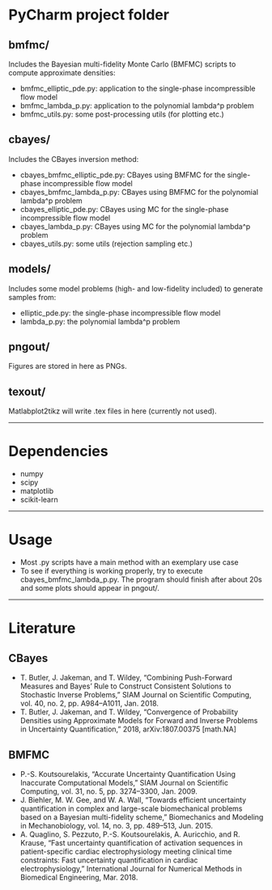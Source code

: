 # PyCharm project folder

## bmfmc/
Includes the Bayesian multi-fidelity Monte Carlo (BMFMC) scripts to compute approximate densities:
* bmfmc_elliptic_pde.py: application to the single-phase incompressible flow model
* bmfmc_lambda_p.py: application to the polynomial lambda^p problem
* bmfmc_utils.py: some post-processing utils (for plotting etc.)

## cbayes/
Includes the CBayes inversion method:
* cbayes_bmfmc_elliptic_pde.py: CBayes using BMFMC for the single-phase incompressible flow model
* cbayes_bmfmc_lambda_p.py: CBayes using BMFMC for the polynomial lambda^p problem
* cbayes_elliptic_pde.py: CBayes using MC for the single-phase incompressible flow model
* cbayes_lambda_p.py: CBayes using MC for the polynomial lambda^p problem
* cbayes_utils.py: some utils (rejection sampling etc.)

## models/
Includes some model problems (high- and low-fidelity included) to generate samples from:
* elliptic_pde.py: the single-phase incompressible flow model
* lambda_p.py: the polynomial lambda^p problem

## pngout/
Figures are stored in here as PNGs.

## texout/
Matlabplot2tikz will write .tex files in here (currently not used).

---

# Dependencies

* numpy
* scipy
* matplotlib
* scikit-learn

---

# Usage

* Most .py scripts have a main method with an exemplary use case
* To see if everything is working properly, try to execute cbayes_bmfmc_lambda_p.py. The program should finish after about 20s and some plots should appear in pngout/.

---

# Literature

## CBayes
* T. Butler, J. Jakeman, and T. Wildey, “Combining Push-Forward Measures and Bayes’ Rule to Construct Consistent Solutions to Stochastic Inverse Problems,” SIAM Journal on Scientific Computing, vol. 40, no. 2, pp. A984–A1011, Jan. 2018.
* T. Butler, J. Jakeman, and T. Wildey, “Convergence of Probability Densities using Approximate Models for Forward and Inverse Problems in Uncertainty Quantification,” 2018, arXiv:1807.00375 [math.NA]

## BMFMC
* P.-S. Koutsourelakis, “Accurate Uncertainty Quantification Using Inaccurate Computational Models,” SIAM Journal on Scientific Computing, vol. 31, no. 5, pp. 3274–3300, Jan. 2009.
* J. Biehler, M. W. Gee, and W. A. Wall, “Towards efficient uncertainty quantification in complex and large-scale biomechanical problems based on a Bayesian multi-fidelity scheme,” Biomechanics and Modeling in Mechanobiology, vol. 14, no. 3, pp. 489–513, Jun. 2015.
* A. Quaglino, S. Pezzuto, P.-S. Koutsourelakis, A. Auricchio, and R. Krause, “Fast uncertainty quantification of activation sequences in patient-specific cardiac electrophysiology meeting clinical time constraints: Fast uncertainty quantification in cardiac electrophysiology,” International Journal for Numerical Methods in Biomedical Engineering, Mar. 2018.

